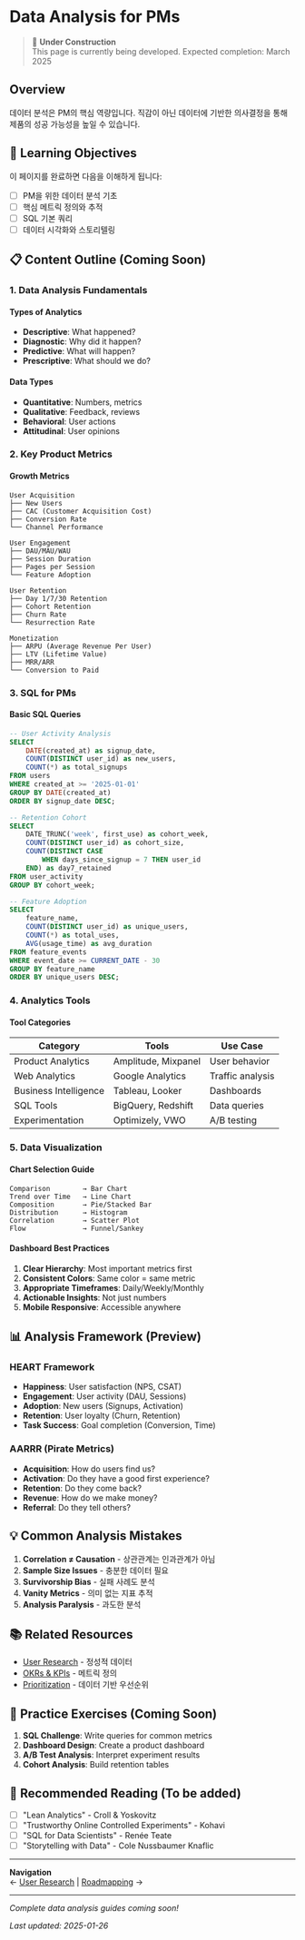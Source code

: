 # Data Analysis for PMs

> 🚧 **Under Construction**  
> This page is currently being developed. Expected completion: March 2025

## Overview

데이터 분석은 PM의 핵심 역량입니다. 직감이 아닌 데이터에 기반한 의사결정을 통해 제품의 성공 가능성을 높일 수 있습니다.

## 🎯 Learning Objectives

이 페이지를 완료하면 다음을 이해하게 됩니다:
- [ ] PM을 위한 데이터 분석 기초
- [ ] 핵심 메트릭 정의와 추적
- [ ] SQL 기본 쿼리
- [ ] 데이터 시각화와 스토리텔링

## 📋 Content Outline (Coming Soon)

### 1. Data Analysis Fundamentals

#### Types of Analytics
- **Descriptive**: What happened?
- **Diagnostic**: Why did it happen?
- **Predictive**: What will happen?
- **Prescriptive**: What should we do?

#### Data Types
- **Quantitative**: Numbers, metrics
- **Qualitative**: Feedback, reviews
- **Behavioral**: User actions
- **Attitudinal**: User opinions

### 2. Key Product Metrics

#### Growth Metrics
```
User Acquisition
├── New Users
├── CAC (Customer Acquisition Cost)
├── Conversion Rate
└── Channel Performance

User Engagement
├── DAU/MAU/WAU
├── Session Duration
├── Pages per Session
└── Feature Adoption

User Retention
├── Day 1/7/30 Retention
├── Cohort Retention
├── Churn Rate
└── Resurrection Rate

Monetization
├── ARPU (Average Revenue Per User)
├── LTV (Lifetime Value)
├── MRR/ARR
└── Conversion to Paid
```

### 3. SQL for PMs

#### Basic SQL Queries
```sql
-- User Activity Analysis
SELECT 
    DATE(created_at) as signup_date,
    COUNT(DISTINCT user_id) as new_users,
    COUNT(*) as total_signups
FROM users
WHERE created_at >= '2025-01-01'
GROUP BY DATE(created_at)
ORDER BY signup_date DESC;

-- Retention Cohort
SELECT 
    DATE_TRUNC('week', first_use) as cohort_week,
    COUNT(DISTINCT user_id) as cohort_size,
    COUNT(DISTINCT CASE 
        WHEN days_since_signup = 7 THEN user_id 
    END) as day7_retained
FROM user_activity
GROUP BY cohort_week;

-- Feature Adoption
SELECT 
    feature_name,
    COUNT(DISTINCT user_id) as unique_users,
    COUNT(*) as total_uses,
    AVG(usage_time) as avg_duration
FROM feature_events
WHERE event_date >= CURRENT_DATE - 30
GROUP BY feature_name
ORDER BY unique_users DESC;
```

### 4. Analytics Tools

#### Tool Categories
| Category | Tools | Use Case |
|----------|-------|----------|
| Product Analytics | Amplitude, Mixpanel | User behavior |
| Web Analytics | Google Analytics | Traffic analysis |
| Business Intelligence | Tableau, Looker | Dashboards |
| SQL Tools | BigQuery, Redshift | Data queries |
| Experimentation | Optimizely, VWO | A/B testing |

### 5. Data Visualization

#### Chart Selection Guide
```
Comparison        → Bar Chart
Trend over Time   → Line Chart
Composition       → Pie/Stacked Bar
Distribution      → Histogram
Correlation       → Scatter Plot
Flow              → Funnel/Sankey
```

#### Dashboard Best Practices
1. **Clear Hierarchy**: Most important metrics first
2. **Consistent Colors**: Same color = same metric
3. **Appropriate Timeframes**: Daily/Weekly/Monthly
4. **Actionable Insights**: Not just numbers
5. **Mobile Responsive**: Accessible anywhere

## 📊 Analysis Framework (Preview)

### HEART Framework
- **Happiness**: User satisfaction (NPS, CSAT)
- **Engagement**: User activity (DAU, Sessions)
- **Adoption**: New users (Signups, Activation)
- **Retention**: User loyalty (Churn, Retention)
- **Task Success**: Goal completion (Conversion, Time)

### AARRR (Pirate Metrics)
- **Acquisition**: How do users find us?
- **Activation**: Do they have a good first experience?
- **Retention**: Do they come back?
- **Revenue**: How do we make money?
- **Referral**: Do they tell others?

## 💡 Common Analysis Mistakes

1. **Correlation ≠ Causation** - 상관관계는 인과관계가 아님
2. **Sample Size Issues** - 충분한 데이터 필요
3. **Survivorship Bias** - 실패 사례도 분석
4. **Vanity Metrics** - 의미 없는 지표 추적
5. **Analysis Paralysis** - 과도한 분석

## 📚 Related Resources

- [User Research](user-research.md) - 정성적 데이터
- [OKRs & KPIs](../methods/okrs-kpis.md) - 메트릭 정의
- [Prioritization](prioritization.md) - 데이터 기반 우선순위

## 🎯 Practice Exercises (Coming Soon)

1. **SQL Challenge**: Write queries for common metrics
2. **Dashboard Design**: Create a product dashboard
3. **A/B Test Analysis**: Interpret experiment results
4. **Cohort Analysis**: Build retention tables

## 📖 Recommended Reading (To be added)

- [ ] "Lean Analytics" - Croll & Yoskovitz
- [ ] "Trustworthy Online Controlled Experiments" - Kohavi
- [ ] "SQL for Data Scientists" - Renée Teate
- [ ] "Storytelling with Data" - Cole Nussbaumer Knaflic

---

**Navigation**  
← [User Research](user-research.md) | [Roadmapping](roadmapping.md) →

---

*Complete data analysis guides coming soon!*

*Last updated: 2025-01-26*

